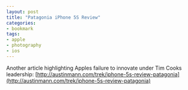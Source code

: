 ```yaml
---
layout: post
title: "Patagonia iPhone 5S Review"
categories:
- bookmark
tags:
- apple
- photography
- ios
---
```


Another article highlighting Apples failure to innovate under Tim Cooks leadership: [http://austinmann.com/trek/iphone-5s-review-patagonia](http://austinmann.com/trek/iphone-5s-review-patagonia)
